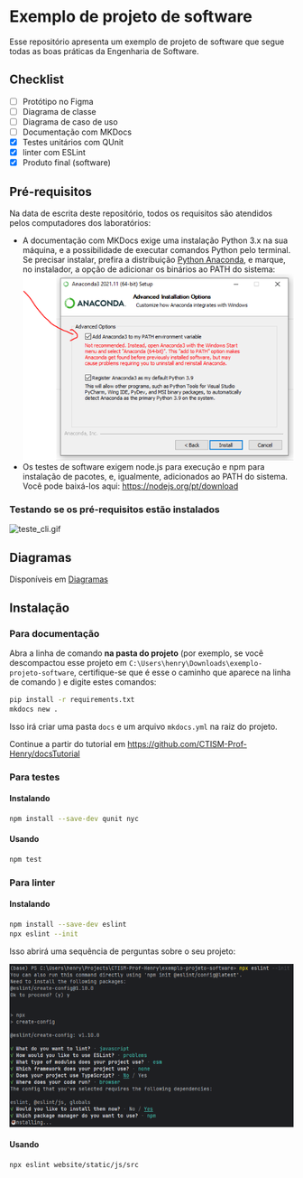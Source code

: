 # Exemplo de projeto de software

Esse repositório apresenta um exemplo de projeto de software que segue todas as boas práticas da Engenharia de Software.

## Checklist

- [ ] Protótipo no Figma
- [ ] Diagrama de classe
- [ ] Diagrama de caso de uso
- [ ] Documentação com MKDocs
- [x] Testes unitários com QUnit
- [x] linter com ESLint 
- [x] Produto final (software)

## Pré-requisitos

Na data de escrita deste repositório, todos os requisitos são atendidos pelos computadores dos laboratórios:

* A documentação com MKDocs exige uma instalação Python 3.x na sua máquina, e a possibilidade de executar comandos 
  Python pelo terminal. Se precisar instalar, prefira a distribuição 
  [Python Anaconda](https://www.anaconda.com/download/success), e marque, no instalador, a opção de adicionar os 
  binários ao PATH do sistema:
  ![path_anaconda.png](images/path_anaconda.png)
* Os testes de software exigem node.js para execução e npm para instalação de pacotes, e, igualmente, adicionados ao
  PATH do sistema. Você pode baixá-los aqui: https://nodejs.org/pt/download

### Testando se os pré-requisitos estão instalados

![teste_cli.gif](images/teste_cli.gif)

## Diagramas

Disponíveis em [Diagramas](DIAGRAMAS.md)

## Instalação

### Para documentação

Abra a linha de comando **na pasta do projeto** (por exemplo, se você descompactou esse projeto em 
`C:\Users\henry\Downloads\exemplo-projeto-software`, certifique-se que é esse o caminho que aparece na linha de comando
) e digite estes comandos:

```bash
pip install -r requirements.txt 
mkdocs new .
```

Isso irá criar uma pasta `docs` e um arquivo `mkdocs.yml` na raiz do projeto.

Continue a partir do tutorial em https://github.com/CTISM-Prof-Henry/docsTutorial

### Para testes 

#### Instalando

```bash
npm install --save-dev qunit nyc
```

#### Usando

```bash
npm test
```

### Para linter

#### Instalando

```bash
npm install --save-dev eslint
npx eslint --init
```

Isso abrirá uma sequência de perguntas sobre o seu projeto:

![eslint_instalacao.png](images/eslint_instalacao.png)

#### Usando

```bash
npx eslint website/static/js/src
```
